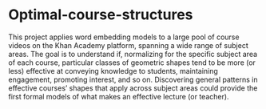 # Optimal-course-structures

This project applies word embedding models to a large pool of course videos on the Khan Academy platform, spanning a wide range of subject areas. The goal is to understand if, normalizing for the specific subject area of each course, particular classes of geometric shapes tend to be more (or less) effective at conveying knowledge to students, maintaining engagement, promoting interest, and so on. Discovering general patterns in effective courses’ shapes that apply across subject areas could provide the first formal models of what makes an effective lecture (or teacher).
